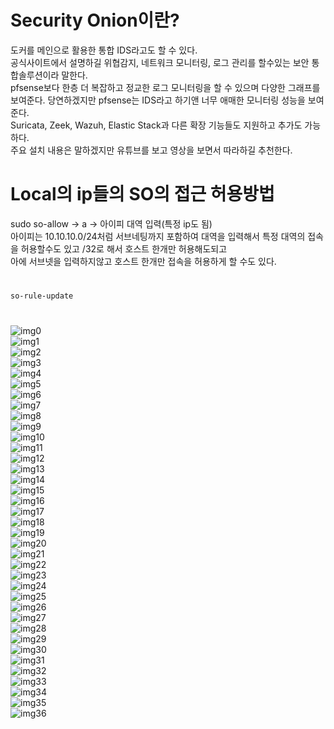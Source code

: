 # Security Onion이란?

도커를 메인으로 활용한 통합 IDS라고도 할 수 있다.  
공식사이트에서 설명하길 위협감지, 네트워크 모니터링, 로그 관리를 할수있는 보안  통합솔루션이라 말한다.  
pfsense보다 한층 더 복잡하고 정교한 로그 모니터링을 할 수 있으며 다양한 그래프를 보여준다. 당연하겠지만 pfsense는 IDS라고 하기앤 너무 애매한 모니터링 성능을 보여준다.  
Suricata, Zeek, Wazuh, Elastic Stack과 다른 확장 기능들도 지원하고 추가도 가능하다.  
주요 설치 내용은 말하겠지만 유튜브를 보고 영상을 보면서 따라하길 추천한다.  



# Local의 ip들의 SO의 접근 허용방법

sudo so-allow  -> a -> 아이피 대역 입력(특정 ip도 됨)  
아이피는 10.10.10.0/24처럼 서브네팅까지 포함하여 대역을 입력해서 특정 대역의 접속을 허용할수도 있고 /32로 해서 호스트 한개만 허용해도되고   
아에 서브넷을 입력하지않고 호스트 한개만 접속을 허용하게 할 수도 있다.  


# 
``` bash
so-rule-update
```

# 


![img0](./img/0.png)  
![img1](./img/1.png)  
![img2](./img/2.png)  
![img3](./img/3.png)  
![img4](./img/4.png)  
![img5](./img/5.png)  
![img6](./img/6.png)  
![img7](./img/7.png)  
![img8](./img/8.png)  
![img9](./img/9.png)  
![img10](./img/10.png)  
![img11](./img/11.png)  
![img12](./img/12.png)  
![img13](./img/13.png)  
![img14](./img/14.png)  
![img15](./img/15.png)  
![img16](./img/16.png)  
![img17](./img/17.png)  
![img18](./img/18.png)  
![img19](./img/19.png)  
![img20](./img/20.png)  
![img21](./img/21.png)  
![img22](./img/22.png)  
![img23](./img/23.png)  
![img24](./img/24.png)  
![img25](./img/25.png)  
![img26](./img/26.png)  
![img27](./img/27.png)  
![img28](./img/28.png)  
![img29](./img/29.png)  
![img30](./img/30.png)  
![img31](./img/31.png)  
![img32](./img/32.png)  
![img33](./img/33.png)  
![img34](./img/34.png)  
![img35](./img/35.png)  
![img36](./img/36.png)  
